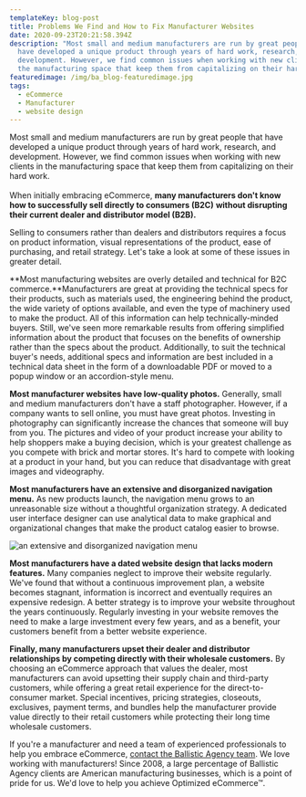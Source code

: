 ```yaml
---
templateKey: blog-post
title: Problems We Find and How to Fix Manufacturer Websites
date: 2020-09-23T20:21:58.394Z
description: "Most small and medium manufacturers are run by great people that
  have developed a unique product through years of hard work, research, and
  development. However, we find common issues when working with new clients in
  the manufacturing space that keep them from capitalizing on their hard work. "
featuredimage: /img/ba_blog-featuredimage.jpg
tags:
  - eCommerce
  - Manufacturer
  - website design
---
```

Most small and medium manufacturers are run by great people that have developed a unique product through years of hard work, research, and development. However, we find common issues when working with new clients in the manufacturing space that keep them from capitalizing on their hard work.\
\
When initially embracing eCommerce, **many manufacturers don't know how to successfully sell directly to consumers (B2C)** **without disrupting their current dealer and distributor model (B2B).**



Selling to consumers rather than dealers and distributors requires a focus on product information, visual representations of the product, ease of purchasing, and retail strategy. Let's take a look at some of these issues in greater detail.



**Most manufacturing websites are overly detailed and technical for B2C commerce.**Manufacturers are great at providing the technical specs for their products, such as materials used, the engineering behind the product, the wide variety of options available, and even the type of machinery used to make the product. All of this information can help technically-minded buyers. Still, we've seen more remarkable results from offering simplified information about the product that focuses on the benefits of ownership rather than the specs about the product. Additionally, to suit the technical buyer's needs, additional specs and information are best included in a technical data sheet in the form of a downloadable PDF or moved to a popup window or an accordion-style menu.



**Most manufacturer websites have low-quality photos.** Generally, small and medium manufacturers don't have a staff photographer. However, if a company wants to sell online, you must have great photos. Investing in photography can significantly increase the chances that someone will buy from you. The pictures and video of your product increase your ability to help shoppers make a buying decision, which is your greatest challenge as you compete with brick and mortar stores. It's hard to compete with looking at a product in your hand, but you can reduce that disadvantage with great images and videography.



**Most manufacturers have an extensive and disorganized navigation menu.** As new products launch, the navigation menu grows to an unreasonable size without a thoughtful organization strategy. A dedicated user interface designer can use analytical data to make graphical and organizational changes that make the product catalog easier to browse.



![an extensive and disorganized navigation menu](/img/screen-shot-2020-09-15-at-9.58.19-am.png)



**Most manufacturers have a dated website design that lacks modern features.** Many companies neglect to improve their website regularly. We've found that without a continuous improvement plan, a website becomes stagnant, information is incorrect and eventually requires an expensive redesign. A better strategy is to improve your website throughout the years continuously. Regularly investing in your website removes the need to make a large investment every few years, and as a benefit, your customers benefit from a better website experience.



**Finally, many manufacturers upset their dealer and distributor relationships by competing directly with their wholesale customers.** By choosing an eCommerce approach that values the dealer, most manufacturers can avoid upsetting their supply chain and third-party customers, while offering a great retail experience for the direct-to-consumer market. Special incentives, pricing strategies, closeouts, exclusives, payment terms, and bundles help the manufacturer provide value directly to their retail customers while protecting their long time wholesale customers.



If you're a manufacturer and need a team of experienced professionals to help you embrace eCommerce, [contact the Ballistic Agency team](https://ballisticagency.com/contact/). We love working with manufacturers! Since 2008, a large percentage of Ballistic Agency clients are American manufacturing businesses, which is a point of pride for us. We'd love to help you achieve Optimized eCommerce™.